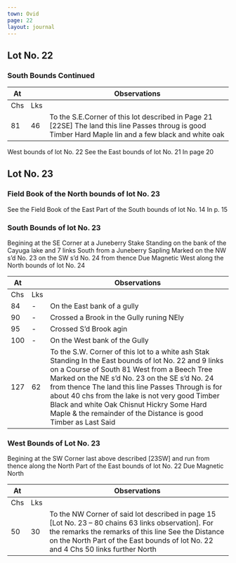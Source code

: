 ```yaml
---
town: Ovid
page: 22
layout: journal
---
```


## Lot No. 22

### South Bounds Continued

| At |    | Observations |
| -- | -- | ------------ |
| Chs | Lks | |
| 81 | 46 | To the S.E.Corner of this lot described in Page 21 [22SE] The land this line Passes throug is good Timber Hard Maple lin and a few black and white oak  |

West bounds of lot No. 22
See the East bounds of lot No. 21 In page 20

## Lot No. 23

### Field Book of the North bounds of lot No. 23

See the Field Book of the East Part of the South bounds of lot No. 14 In p. 15

### South Bounds of lot No. 23

Begining at the SE Corner at a Juneberry Stake Standing on the bank of the Cayuga lake and 7 links South from a Juneberry Sapling Marked on the NW s’d No. 23 on the SW s’d No. 24 from thence Due Magnetic West along the North bounds of lot No. 24

| At |    | Observations |
| -- | -- | ------------ |
| Chs | Lks | |
| 84 | - | On the East bank of a gully |
| 90 | - | Crossed a Brook in the Gully runing NEly |
| 95 | - | Crossed S’d Brook agin |
| 100 | - | On the West bank of the Gully |
| 127 | 62 | To the S.W. Corner of this lot to a white ash Stak Standing In the East bounds of lot No. 22 and 9 links on a Course of South 81 West from a Beech Tree Marked on the NE s’d No. 23 on the SE s’d No. 24 from thence  The land this line Passes Through is for about 40 chs from the lake is not very good Timber Black and white Oak Chisnut Hickry Some Hard Maple & the remainder of the Distance is good Timber as Last Said |

### West Bounds of Lot No. 23

Begining at the SW Corner last above described [23SW] and run from thence along the North Part of the East bounds of lot No. 22 Due Magnetic North

| At |    | Observations |
| -- | -- | ------------ |
| Chs | Lks | |
| 50 | 30 | To the NW Corner of said lot described in page 15 [Lot No. 23 – 80 chains 63 links observation]. For the remarks the remarks of this line See the Distance on the North Part of the East bounds of lot No. 22 and 4 Chs 50 links further North |


